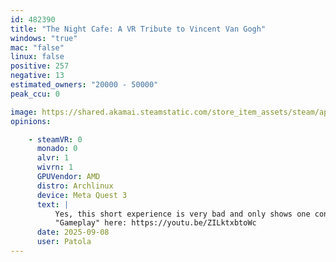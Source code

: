 ```yaml
---
id: 482390
title: "The Night Cafe: A VR Tribute to Vincent Van Gogh"
windows: "true"
mac: "false"
linux: false
positive: 257
negative: 13
estimated_owners: "20000 - 50000"
peak_ccu: 0

image: https://shared.akamai.steamstatic.com/store_item_assets/steam/apps/482390/header.jpg?t=1471283190
opinions:

    - steamVR: 0
      monado: 0
      alvr: 1
      wivrn: 1
      GPUVendor: AMD
      distro: Archlinux
      device: Meta Quest 3
      text: |
          Yes, this short experience is very bad and only shows one controller. Both in ALVR (a quest controller) and in WiVRn (the right hand). For locomotion you press the trigger and grip and drag a rectangle around.
          "Gameplay" here: https://youtu.be/ZILktxbtoWc
      date: 2025-09-08
      user: Patola
---
```

